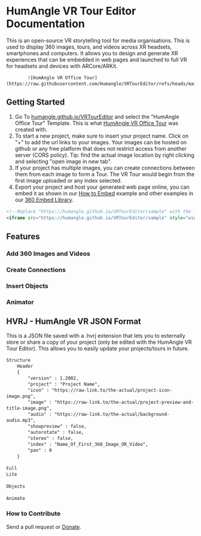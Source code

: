 # HumAngle VR Tour Editor Documentation
This is an open-source VR storytelling tool for media organisations. This is used to display 360 images, tours, and videos across XR headsets, smartphones and computers. It allows you to design and generate XR experiences that can be embedded in web pages and launched to full VR for headsets and devices with ARCore/ARKit.


			![HumAngle VR Office Tour](https://raw.githubusercontent.com/Humangle/VRTourEditor/refs/heads/main/assets/HumAngleVRTour.gif)

##	Getting Started
1. Go To [humangle.github.io/VRTourEditor](https://humangle.github.io/VRTourEditor) and select the "HumAngle Office Tour" Template. This is what [HumAngle VR Office Tour](https://humangle.github.io/VRTourEditor/sample) was created with.
2. To start a new project, make sure to insert your project name. Click on "+" to add the url links to your images. Your images can be hosted on github or any free platform that does not restrict access from another server (CORS policy). Tip: find the actual image location by right clicking and selecting "open image in new tab".
3. If your project has multiple images, you can create connections between them from each image to form a Tour. The VR Tour would begin from the first image uploaded or any index selected.
4. Export your project and host your generated web page online, you can embed it as shown in our [How to Embed](https://humangle.github.io/VRTourEditor/sample/how-to-embed) example and other examples in our [360 Embed Library](https://humangle.github.io/360-embed-example).
```html
<!--Replace "https://humangle.github.io/VRTourEditor/sample" with the link to where you have published your generated web page-->
<iframe src="https://humangle.github.io/VRTourEditor/sample" style="width:500px; height:300px; border:none;" allowfullscreen> </iframe>
```
	
## 	Features

### 	Add 360 Images and Videos

### 	Create Connections

###		Insert Objects

###		Animator

## 	HVRJ - HumAngle VR JSON Format
This is a JSON file saved with a .hvrj extension that lets you to externally store or share a copy of your project (only be edited with the HumAngle VR Tour Editor). This allows you to easily update your projects/tours in future.

	Structure
		Header 
		{
			"version" : 1.2002,
			"project" : "Project Name",
			"icon" : "https://raw-link.to/the-actual/project-icon-image.png",
			"image" : "https://raw-link.to/the-actual/project-preview-and-title-image.png",
			"audio" : "https://raw-link.to/the-actual/background-audio.mp3",
			"showpreview" : false,
			"autorotate" : false,
			"stereo" : false,
			"index" : "Name_Of_First_360_Image_OR_Video",
			"pan" : 0
		}
	
	Full
	Lite
	
	Objects
	
	Animate
	

### How to Contribute
Send a pull request or [Donate](https://humanglemedia.com/donate/).